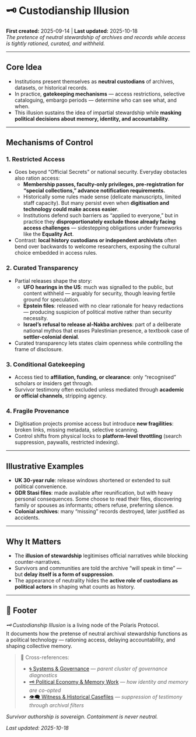 # 🗝 Custodianship Illusion  
**First created:** 2025-09-14 | **Last updated:** 2025-10-18  
*The pretence of neutral stewardship of archives and records while access is tightly rationed, curated, and withheld.*  

---

## Core Idea  
- Institutions present themselves as **neutral custodians** of archives, datasets, or historical records.  
- In practice, **gatekeeping mechanisms** — access restrictions, selective cataloguing, embargo periods — determine who can see what, and when.  
- This illusion sustains the idea of impartial stewardship while **masking political decisions about memory, identity, and accountability**.  

---

## Mechanisms of Control  

### 1. Restricted Access  
- Goes beyond “Official Secrets” or national security. Everyday obstacles also ration access:  
  - **Membership passes, faculty-only privileges, pre-registration for “special collections,” advance notification requirements.**  
  - Historically some rules made sense (delicate manuscripts, limited staff capacity). But many persist even when **digitisation and technology could make access easier**.  
  - Institutions defend such barriers as “applied to everyone,” but in practice they **disproportionately exclude those already facing access challenges** — sidestepping obligations under frameworks like the **Equality Act**.  
- Contrast: **local history custodians or independent archivists** often bend over backwards to welcome researchers, exposing the cultural choice embedded in access rules.  

### 2. Curated Transparency  
- Partial releases shape the story:  
  - **UFO hearings in the US**: much was signalled to the public, but content withheld — arguably for security, though leaving fertile ground for speculation.  
  - **Epstein files**: released with no clear rationale for heavy redactions — producing suspicion of political motive rather than security necessity.  
  - **Israel’s refusal to release al-Nakba archives**: part of a deliberate national mythos that erases Palestinian presence, a textbook case of **settler-colonial denial**.  
- Curated transparency lets states claim openness while controlling the frame of disclosure.  

### 3. Conditional Gatekeeping  
- Access tied to **affiliation, funding, or clearance**: only “recognised” scholars or insiders get through.  
- Survivor testimony often excluded unless mediated through **academic or official channels**, stripping agency.  

### 4. Fragile Provenance  
- Digitisation projects promise access but introduce **new fragilities**: broken links, missing metadata, selective scanning.  
- Control shifts from physical locks to **platform-level throttling** (search suppression, paywalls, restricted indexing).  

---

## Illustrative Examples  
- **UK 30-year rule**: release windows shortened or extended to suit political convenience.  
- **GDR Stasi files**: made available after reunification, but with heavy personal consequences. Some choose to read their files, discovering family or spouses as informants; others refuse, preferring silence.  
- **Colonial archives**: many “missing” records destroyed, later justified as accidents.  

---

## Why It Matters  
- The **illusion of stewardship** legitimises official narratives while blocking counter-narratives.  
- Survivors and communities are told the archive “will speak in time” — but **delay itself is a form of suppression**.  
- The appearance of neutrality hides the **active role of custodians as political actors** in shaping what counts as history.  

---

## 🏮 Footer  

*🗝 Custodianship Illusion* is a living node of the Polaris Protocol.  
It documents how the pretense of neutral archival stewardship functions as a political technology — rationing access, delaying accountability, and shaping collective memory.  

> 📡 Cross-references:
> 
> - [🌀 Systems & Governance](../../🌀_System_Governance/README.md) — *parent cluster of governance diagnostics*  
> - [🗝️ Political Economy & Memory Work](./README.md) — *how identity and memory are co-opted*  
> - [👁️‍🗨️ Witness & Historical Casefiles](../../🫀_Our_Hearts_Our_Minds/👁️‍🗨️_Witness_Historical_Casefiles/README.md) — *suppression of testimony through archival filters*  

*Survivor authorship is sovereign. Containment is never neutral.*  

_Last updated: 2025-10-18_  
